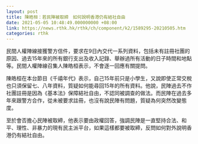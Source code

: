 ```yaml
---
layout: post
title: 陳皓桓：若民陣被取締　如何說明香港仍有結社自由
date: 2021-05-05 10:48:49.000000000 +08:00
link: https://news.rthk.hk/rthk/ch/component/k2/1589295-20210505.htm
categories: rthk
---
```


民間人權陣線接獲警方信件，要求在9日內交代一系列資料，包括未有註冊社團的原因、過去15年來的所有銀行支出及收入記錄、舉辦過所有活動的日子時間和地點等。民間人權陣線召集人陳皓桓表示，不會逐一回應有關提問。

陳皓桓在本台節目《千禧年代》表示，自己15年前只是小學生，又說即使正常交稅也只須保留七、八年資料，質疑如何能尋回15年的所有資料。他說，民陣過去不作社團註冊是因為《基本法》保障結社自由，不認同被調查的做法。而民陣在過去多年來跟警方合作，從未被要求註冊，也沒有說民陣有問題，質疑為何突然改變態度。

至於會否擔心民陣被取締，他表示要由政權回答，強調民陣是一直堅持合法、和平、理性、非暴力的現有民主派平台，如果這樣都要被取締，反問如何對外說明香港仍有結社自由。
